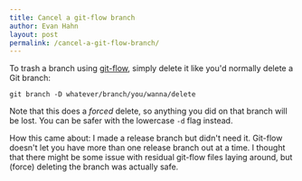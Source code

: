 ```yaml
---
title: Cancel a git-flow branch
author: Evan Hahn
layout: post
permalink: /cancel-a-git-flow-branch/
---
```

To trash a branch using [git-flow](https://github.com/nvie/gitflow), simply delete it like you'd normally delete a Git branch:

    git branch -D whatever/branch/you/wanna/delete

Note that this does a *forced* delete, so anything you did on that branch will be lost. You can be safer with the lowercase `-d` flag instead.

How this came about: I made a release branch but didn't need it. Git-flow doesn't let you have more than one release branch out at a time. I thought that there might be some issue with residual git-flow files laying around, but (force) deleting the branch was actually safe.
